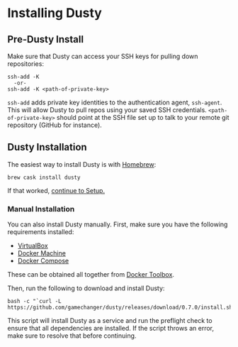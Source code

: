 # Installing Dusty

## Pre-Dusty Install

Make sure that Dusty can access your SSH keys for pulling down repositories:

```
ssh-add -K
  -or-
ssh-add -K <path-of-private-key>
```

`ssh-add` adds private key identities to the authentication agent, `ssh-agent`. This will allow Dusty
to pull repos using your saved SSH credentials. `<path-of-private-key>` should point at the SSH file set up
to talk to your remote git repository (GitHub for instance).

## Dusty Installation

The easiest way to install Dusty is with [Homebrew](http://brew.sh/):

```
brew cask install dusty
```

If that worked, [continue to Setup.](setup.md)

### Manual Installation

You can also install Dusty manually. First, make sure you have the following requirements installed:

 * [VirtualBox](https://www.virtualbox.org/wiki/VirtualBox)
 * [Docker Machine](https://docs.docker.com/machine/)
 * [Docker Compose](https://docs.docker.com/compose/)

These can be obtained all together from [Docker Toolbox](https://www.docker.com/docker-toolbox).

Then, run the following to download and install Dusty:

```
bash -c "`curl -L https://github.com/gamechanger/dusty/releases/download/0.7.0/install.sh`"
```

This script will install Dusty as a service and run the preflight check to ensure that all
dependencies are installed. If the script throws an error, make sure to resolve that before
continuing.
